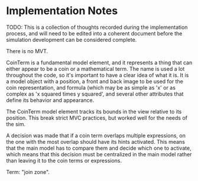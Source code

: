 Implementation Notes
====================

TODO: This is a collection of thoughts recorded during the implementation process, and will need to be edited into a
coherent document before the simulation development can be considered complete.

There is no MVT.

CoinTerm is a fundamental model element, and it represents a thing that can either appear to be a coin or a
mathematical term.  The name is used a lot throughout the code, so it's important to have a clear idea of what it is.
It is a model object with a position, a front and back image to be used for the coin representation, and formula (which
may be as simple as 'x' or as complex as 'x squared times y squared', and several other attributes that define its
behavior and appearance.

The CoinTerm model element tracks its bounds in the view relative to its position.  This break strict MVC practices,
but worked well for the needs of the sim.

A decision was made that if a coin term overlaps multiple expressions, on the one with the most overlap should have its
hints activated.  This means that the main model has to compare them and decide which one to activate, which means that
this decision must be centralized in the main model rather than leaving it to the coin terms or expressions.

Term: "join zone".
